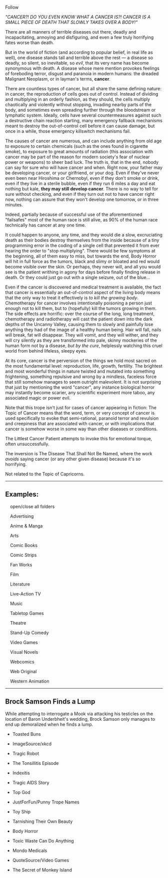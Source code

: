 Follow

_"CANCER?! DO YOU EVEN KNOW WHAT A CANCER IS?! CANCER IS A SMALL PIECE OF DEATH THAT SLOWLY TAKES OVER A BODY!"_

There are all manners of terrible diseases out there, deadly and incapacitating, annoying and disfiguring, and even a few truly horrifying fates worse than death.

But in the world of fiction (and according to popular belief, in real life as well), one disease stands tall and terrible above the rest — a disease so deadly, so silent, so inevitable, so _evil_, that its very name has become synonymous with death. A disease whose mere mention provokes feelings of foreboding terror, disgust and paranoia in modern humans: the dreaded Malignant Neoplasm, or in layman's terms, **cancer**.

There are countless types of cancer, but all share the same defining nature: in cancer, the reproduction of cells goes out of control. Instead of dividing and multiplying in an orderly fashion, as they should, the cells multiply chaotically and violently without stopping, invading nearby parts of the body, and sometimes even spreading further through the bloodstream or lymphatic system. Ideally, cells have several countermeasures against such a destructive chain reaction starting, many emergency fallback mechanisms meant to destroy the out-of-control cell before it can cause damage, but once in a while, those emergency killswitch mechanisms fail.

The causes of cancer are numerous, and can include anything from old age to exposure to certain chemicals (such as the ones found in cigarette smoke), to exposure to great amounts of radiation (this association with cancer may be part of the reason for modern society's fear of nuclear power or weapons) to sheer bad luck. The truth is, that in the end, nobody can say for sure who will have cancer and when. Right now, your father may be developing cancer, or your girlfriend, or your dog. Even if they've never even been near Hiroshima or Chernobyl, even if they don't smoke or drink, even if they live in a sterile bubble, even if they run 6 miles a day and eat nothing but kale, **they may still develop cancer**. There is no way to tell for sure without checking, and even if they turn out not to have cancer right now, nothing can assure that they won't develop one tomorrow, or in three minutes.

Indeed, partially because of successful use of the aforementioned "failsafes" most of the human race is still alive, as 90% of the human race technically has cancer at any one time.

It could happen to anyone, any time, and they would die a slow, excruciating death as their bodies destroy themselves from the inside because of a tiny programming error in the coding of a single cell that prevented it from ever hearing the order to "stop multiplying". There would be few symptoms at the beginning, all of them easy to miss, but towards the end, Body Horror will hit in full force as the tumors, black and slimy or bloated and red would become visible over the skin. Or perhaps, they never will, and all you would see is the patient writhing in agony for days before finally finding release in death. Or they could just go out with a single seizure, out of the blue...

Even if the cancer is discovered and medical treatment is available, the fact that cancer is essentially an out-of-control aspect of the living body means that the only way to treat it effectively is _to kill the growing body_. Chemotherapy for cancer involves intentionally poisoning a person just enough not to kill them, but to (hopefully) kill the tumors growing in them. The side effects are horrific: over the course of the long, long treatment, chemotherapy and radiotherapy will cast the patient down into the dark depths of the Uncanny Valley, causing them to slowly and painfully lose anything they had of the image of a healthy human being. Hair will fall, nails will break, fat will disappear. They will vomit, and they will wither, and they will cry silently as they are transformed into pale, skinny mockeries of the human form not by a disease, _but by the cure_, helplessly watching this cruel world from behind lifeless, sleepy eyes.

At its core, cancer is the perversion of the things we hold most sacred on the most fundamental level: reproduction, life, growth, fertility. The brightest and most wonderful things in nature twisted and mutated into something frightening, something repulsive and _wrong_ by a mindless, faceless force that still somehow manages to seem outright malevolent. It is not surprising that just by mentioning the word "cancer", any instance biological horror may instantly become scarier, any scientific experiment more taboo, any associated magic or power evil.

Note that this trope isn't just for cases of cancer appearing in fiction: The Topic of Cancer means that the word, term, or very concept of cancer is used specifically to evoke that semi-rational, paranoid terror and revulsion and creepiness that are associated with cancer, or with implications that cancer is somehow worse in some way than other diseases or conditions.

The Littlest Cancer Patient attempts to invoke this for emotional torque, often unsuccessfully.

The inversion is The Disease That Shall Not Be Named, where the work _avoids_ saying cancer (or any other given disease) because it's so horrifying.

Not related to the Topic of Capricorns.

___

## Examples:

    open/close all folders 

    Advertising 

    Anime & Manga 

    Arts 

    Comic Books 

    Comic Strips 

    Fan Works 

    Film 

    Literature 

    Live-Action TV 

    Music 

    Tabletop Games 

    Theatre 

    Stand-Up Comedy 

    Video Games 

    Visual Novels 

    Webcomics 

    Web Original 

    Western Animation 

___

## Brock Samson Finds a Lump

While attempting to interrogate a Mook via attacking his testicles on the location of Baron Underbheit's wedding, Brock Samson only manages to end up demoralized when he finds a lump.

-   Toasted Buns
-   ImageSource/xkcd
-   Tragic Robot

-   The Tonsillitis Episode
-   Indexitis
-   Tragic AIDS Story

-   Top God
-   JustForFun/Punny Trope Names
-   Toy Ship

-   Tarnishing Their Own Beauty
-   Body Horror
-   Toxic Waste Can Do Anything

-   Mondo Medicals
-   QuoteSource/Video Games
-   The Secret of Monkey Island